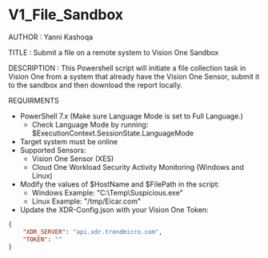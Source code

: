 # V1_File_Sandbox


AUTHOR		: Yanni Kashoqa

TITLE		: Submit a file on a remote system to Vision One Sandbox 

DESCRIPTION	: This Powershell script will initiate a file collection task in Vision One from a system that already have the Vision One Sensor, submit it to the sandbox and then download the report locally.

    





REQUIRMENTS
- PowerShell 7.x (Make sure Language Mode is set to Full Language.) 
    - Check Language Mode by running:  $ExecutionContext.SessionState.LanguageMode
- Target system must be online
- Supported Sensors:  
    - Vision One Sensor (XES)
    - Cloud One Workload Security Activity Monitoring (Windows and Linux)
- Modify the values of $HostName and $FilePath in the script:
    - Windows Example: "C:\Temp\Suspicious.exe"
    - Linux Example: "/tmp/Eicar.com"     
- Update the XDR-Config.json with your Vision One Token:

~~~~JSON
{
    "XDR_SERVER": "api.xdr.trendmicro.com",
    "TOKEN": ""
}
~~~~
